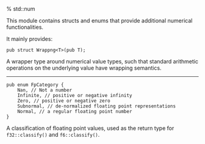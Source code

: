 % std::num

This module contains structs and enums that provide additional numerical functionalities.

It mainly provides:

```ignore
pub struct Wrappng<T>(pub T);
```

A wrapper type around numerical value types, such that standard arithmetic operations on the underlying value have wrapping semantics.

---

```ignore
pub enum FpCategory {
    Nan, // Not a number
    Infinite, // positive or negative infinity
    Zero, // positive or negative zero
    Subnormal, // de-normalized floating point representations
    Normal, // a regular floating point number
}
```

A classification of floating point values, used as the return type for `f32::classify()` and `f6::classify()`.

